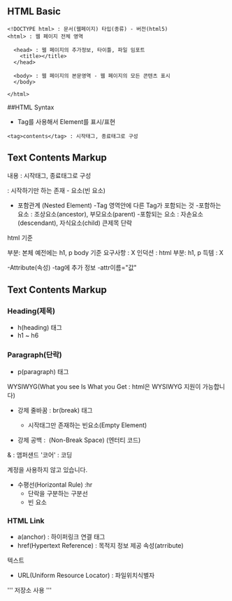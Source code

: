 ## HTML Basic

```
<!DOCTYPE html> : 문서(웹페이지) 타입(종류) - 버전(html5)
<html> : 웹 페이지 전체 영역

  <head> : 웹 페이지의 추가정보, 타이틀, 파일 임포트
    <title></title>
  </head>

  <body> : 웹 페이지의 본문영역 - 웹 페이지의 모든 콘텐츠 표시
  </body>

</html>
```

##HTML Syntax

- Tag를 사용해서 Element를 표시/표현

```
<tag>contents</tag> : 시작태그, 종료태그로 구성

```

## Text Contents Markup

내용 : 시작태그, 종료태그로 구성

: 시작하기만 하는 존재 - 요소(빈 요소)

- 포함관계 (Nested Element)
  -Tag 영역안에 다른 Tag가 포함되는 것 -포함하는 요소 : 조상요소(ancestor), 부모요소(parent) -포함되는 요소 : 자손요소(descendant), 자식요소(child)
  큰제목
  단락

html 기준

부분: 본체
예전에는 h1, p body 기준
요구사항 : X
인덕션 : html
부분: h1, p
득템 : X

-Attribute(속성)
-tag에 추가 정보
-attr이름="값"

## Text Contents Markup

### Heading(제목)

- h(heading) 태그
- h1 ~ h6

### Paragraph(단락)

- p(paragraph) 태그

WYSIWYG(What you see Is What you Get : html은 WYSIWYG 지원이 가능합니다)

- 강제 줄바꿈 : br(break) 태그

  - 시작태그만 존재하는 빈요소(Empty Element)

- 강제 공백 : &nbsp;(Non-Break Space) (엔터티 코드)

& : 앰퍼샌드 '코어' : 코딩

계정을 사용하지 않고 있습니다.

- 수평선(Horizontal Rule) :hr
  - 단락을 구분하는 구분선
  - 빈 요소

### HTML Link

- a(anchor) : 하이퍼링크 연결 태그
- href(Hypertext Reference) : 목적지 정보 제공 속성(atrribute)

텍스트

- URL(Uniform Resource Locator) : 파일위치식별자

'''
저장소 사용
'''
